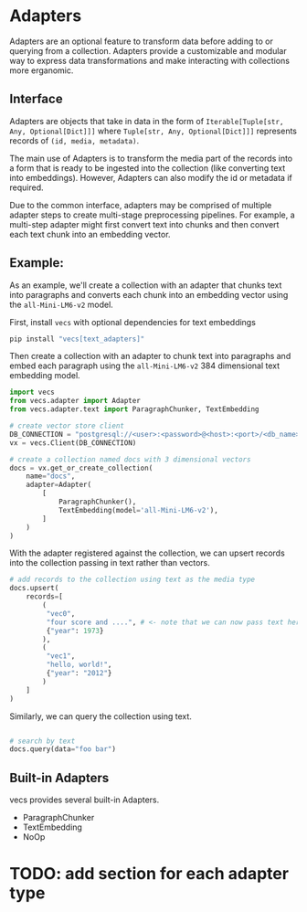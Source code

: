 # Adapters

Adapters are an optional feature to transform data before adding to or querying from a collection. Adapters provide a customizable and modular way to express data transformations and make interacting with collections more erganomic.


## Interface

Adapters are objects that take in data in the form of `Iterable[Tuple[str, Any, Optional[Dict]]]` where `Tuple[str, Any, Optional[Dict]]]` represents records of `(id, media, metadata)`.

The main use of Adapters is to transform the media part of the records into a form that is ready to be ingested into the collection (like converting text into embeddings). However, Adapters can also modify the id or metadata if required.

Due to the common interface, adapters may be comprised of multiple adapter steps to create multi-stage preprocessing pipelines. For example, a multi-step adapter might first convert text into chunks and then convert each text chunk into an embedding vector.

## Example:
As an example, we'll create a collection with an adapter that chunks text into paragraphs and converts each chunk into an embedding vector using the `all-Mini-LM6-v2` model.

First, install `vecs` with optional dependencies for text embeddings
```sh
pip install "vecs[text_adapters]"
```

Then create a collection with an adapter to chunk text into paragraphs and embed each paragraph using the `all-Mini-LM6-v2` 384 dimensional text embedding model.

```python
import vecs
from vecs.adapter import Adapter
from vecs.adapter.text import ParagraphChunker, TextEmbedding

# create vector store client
DB_CONNECTION = "postgresql://<user>:<password>@<host>:<port>/<db_name>"
vx = vecs.Client(DB_CONNECTION)

# create a collection named docs with 3 dimensional vectors
docs = vx.get_or_create_collection(
    name="docs",
    adapter=Adapter(
        [
            ParagraphChunker(),
            TextEmbedding(model='all-Mini-LM6-v2'),
        ]
    )
)

```

With the adapter registered against the collection, we can upsert records into the collection passing in text rather than vectors.

```python
# add records to the collection using text as the media type
docs.upsert(
    records=[
        (
         "vec0",
         "four score and ....", # <- note that we can now pass text here
         {"year": 1973}
        ),
        (
         "vec1",
         "hello, world!",
         {"year": "2012"}
        )
    ]
)
```

Similarly, we can query the collection using text.
```python

# search by text
docs.query(data="foo bar")
```


## Built-in Adapters

vecs provides several built-in Adapters.

- ParagraphChunker
- TextEmbedding
- NoOp


# TODO: add section for each adapter type
